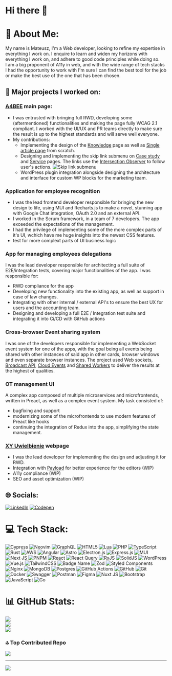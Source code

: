 # Hi there 👋

# 💫 About Me:
My name is Mateusz, I'm a Web developer, looking to refine my expertise in everything I work on. I enquire to learn and widen my horizons with everything I work on, and adhere to good code principles while doing so.<br>I am a big proponent of A11y in web, and with the wide range of tech stacks I had the opportunity to work with I'm sure I can find the best tool for the job or make the best use of the one that has been chosen.


## 💼 Major projects I worked on:

### [A4BEE](https://a4bee.com) main page:

- I was entrusted with bringing full RWD, developing some (aftermentioned) functionalities and making the page fully WCAG 2.1 compliant. I worked with the UI/UX and PR teams directly to make sure the result is up to the highest standards and will serve well everyone.
- My contributions:
  - Implementing the design of the [Knowledge](a4bee.com/knowledge-hub) page as well as [Single article page](https://a4bee.com/article/opc-ua-in-industry4-0/) from scratch.
  - Designing and implementing the skip link submenu on [Case study](https://a4bee.com/case/accelerating-bioprocess-thanks-to-intuitive-user-interface/) and [Service](https://a4bee.com/service/ux-ui/) pages. The links use the [Intersection Observer](https://developer.mozilla.org/en-US/docs/Web/API/Intersection_Observer_API) to follow user's actions.
![Skip link submenu](https://github.com/user-attachments/assets/028903db-5c55-47ef-a364-9623a0fc106b)
  - WordPress plugin integration alongside designing the architecture and interface for custom WP blocks for the marketing team.

### Application for employee recognition

- I was the lead frontend developer responsible for bringing the new design to life, using MUI and Recharts.js to make a novel, stunning app with Google Chat integration, OAuth 2.0 and an external API.
- I worked in the Scrum framework, in a team of 7 developers. The app exceeded the expectations of the management.
- I had the privilege of implementing some of the more complex parts of it's UI, wchich have me huge insights into the newest CSS features.
- test for more complext parts of UI business logic

### App for managing employees delegations

I was the lead developer responsible for architecting a full suite of E2E/integration tests, covering major functionalities of the app. I was responsible for:
- RWD compliance for the app
- Developing new functionality into the existing app, as well as support in case of law changes.
- Integrating with other internal / external API's to ensure the best UX for users and the accounting team.
- Designing and developing a full E2E / Integration test suite and integrating it into Ci/CD with GitHub actions

### Cross-browser Event sharing system

I was one of the developers responsible for implementing a WebSocket event system for one of the apps, with the goal being all events being shared with other instances of said app in other cards, browser windows and even separate browser instances. The project used Web sockets,  [Broadcast API](https://developer.mozilla.org/en-US/docs/Web/API/Broadcast_Channel_API), [Cloud Events](https://cloudevents.io/) and 
[Shared Workers](https://developer.mozilla.org/en-US/docs/Web/API/SharedWorker) to deliver the results at the highest of qualities.

### OT management UI

A complex app composed of multiple microservices and microfrontends, written in Preact, as well as a complex event system. My task consisted of:
- bugfixing and support
- modernizing some of the microfrontends to use modern features of Preact like hooks
- continuing the integration of Redux into the app, simplifying the state management.

### [XY Uwielbienie](http://xyuwielbienie.pl/) webpage

- I was the lead developer for implementing the design and adjusting it for RWD.
- Integration with [Payload](https://payloadcms.com/) for better experience for the editors (WIP)
- A11y compliance (WIP)
- SEO and asset optimization (WIP)


## 🌐 Socials:
[![LinkedIn](https://img.shields.io/badge/LinkedIn-%230077B5.svg?style=for-the-badge&logo=linkedin&logoColor=white)](https://linkedin.com/in/mateusz-adamiec-b731b923b) [![Codepen](https://img.shields.io/badge/Codepen-000000?style=for-the-badge&logo=codepen&logoColor=white)](https://codepen.io/VI0L3TF0X) 

# 💻 Tech Stack:
![Cypress](https://img.shields.io/badge/Cypress-57A143?logo=cypress&logoColor=white&style=for-the-badge)
![Neovim](https://img.shields.io/badge/Neovim-57A143?logo=neovim&logoColor=white&style=for-the-badge)
![GraphQL](https://img.shields.io/badge/-GraphQL-E10098?style=for-the-badge&logo=graphql&logoColor=white) ![HTML5](https://img.shields.io/badge/html5-%23E34F26.svg?style=for-the-badge&logo=html5&logoColor=white) ![Lua](https://img.shields.io/badge/lua-%232C2D72.svg?style=for-the-badge&logo=lua&logoColor=white) ![PHP](https://img.shields.io/badge/php-%23777BB4.svg?style=for-the-badge&logo=php&logoColor=white) ![TypeScript](https://img.shields.io/badge/typescript-%23007ACC.svg?style=for-the-badge&logo=typescript&logoColor=white) ![Rust](https://img.shields.io/badge/rust-%23000000.svg?style=for-the-badge&logo=rust&logoColor=white) ![AWS](https://img.shields.io/badge/AWS-%23FF9900.svg?style=for-the-badge&logo=amazon-aws&logoColor=white) ![Angular](https://img.shields.io/badge/angular-%23DD0031.svg?style=for-the-badge&logo=angular&logoColor=white) ![Astro](https://img.shields.io/badge/astro-%232C2052.svg?style=for-the-badge&logo=astro&logoColor=white) ![Electron.js](https://img.shields.io/badge/Electron-191970?style=for-the-badge&logo=Electron&logoColor=white) ![Express.js](https://img.shields.io/badge/express.js-%23404d59.svg?style=for-the-badge&logo=express&logoColor=%2361DAFB) ![MUI](https://img.shields.io/badge/MUI-%230081CB.svg?style=for-the-badge&logo=mui&logoColor=white) ![Next JS](https://img.shields.io/badge/Next-black?style=for-the-badge&logo=next.js&logoColor=white) ![PNPM](https://img.shields.io/badge/pnpm-%234a4a4a.svg?style=for-the-badge&logo=pnpm&logoColor=f69220) ![React](https://img.shields.io/badge/react-%2320232a.svg?style=for-the-badge&logo=react&logoColor=%2361DAFB) ![React Query](https://img.shields.io/badge/-React%20Query-FF4154?style=for-the-badge&logo=react%20query&logoColor=white) ![RxJS](https://img.shields.io/badge/rxjs-%23B7178C.svg?style=for-the-badge&logo=reactivex&logoColor=white) ![SolidJS](https://img.shields.io/badge/SolidJS-2c4f7c?style=for-the-badge&logo=solid&logoColor=c8c9cb) ![WordPress](https://img.shields.io/badge/WordPress-%23117AC9.svg?style=for-the-badge&logo=WordPress&logoColor=white) ![Vue.js](https://img.shields.io/badge/vue.js-%2335495e.svg?style=for-the-badge&logo=vuedotjs&logoColor=%234FC08D) ![TailwindCSS](https://img.shields.io/badge/tailwindcss-%2338B2AC.svg?style=for-the-badge&logo=tailwind-css&logoColor=white) ![Badge Name](https://img.shields.io/badge/tRPC-%232596BE.svg?style=for-the-badge&logo=tRPC&logoColor=white) ![Zod](https://img.shields.io/badge/zod-%233068b7.svg?style=for-the-badge&logo=zod&logoColor=white) ![Styled Components](https://img.shields.io/badge/styled--components-DB7093?style=for-the-badge&logo=styled-components&logoColor=white) ![Nginx](https://img.shields.io/badge/nginx-%23009639.svg?style=for-the-badge&logo=nginx&logoColor=white) ![MongoDB](https://img.shields.io/badge/MongoDB-%234ea94b.svg?style=for-the-badge&logo=mongodb&logoColor=white) ![Postgres](https://img.shields.io/badge/postgres-%23316192.svg?style=for-the-badge&logo=postgresql&logoColor=white) ![GitHub Actions](https://img.shields.io/badge/github%20actions-%232671E5.svg?style=for-the-badge&logo=githubactions&logoColor=white) ![GitHub](https://img.shields.io/badge/github-%23121011.svg?style=for-the-badge&logo=github&logoColor=white) ![Git](https://img.shields.io/badge/git-%23F05033.svg?style=for-the-badge&logo=git&logoColor=white) ![Docker](https://img.shields.io/badge/docker-%230db7ed.svg?style=for-the-badge&logo=docker&logoColor=white) ![Swagger](https://img.shields.io/badge/-Swagger-%23Clojure?style=for-the-badge&logo=swagger&logoColor=white) ![Postman](https://img.shields.io/badge/Postman-FF6C37?style=for-the-badge&logo=postman&logoColor=white) ![Figma](https://img.shields.io/badge/figma-%23F24E1E.svg?style=for-the-badge&logo=figma&logoColor=white) ![Nuxt JS](https://img.shields.io/badge/Nuxt-002E3B?style=for-the-badge&logo=nuxt.js&logoColor=#00DC82) ![Bootstrap](https://img.shields.io/badge/bootstrap-%238511FA.svg?style=for-the-badge&logo=bootstrap&logoColor=white) ![JavaScript](https://img.shields.io/badge/javascript-%23323330.svg?style=for-the-badge&logo=javascript&logoColor=%23F7DF1E) ![Go](https://img.shields.io/badge/go-%2300ADD8.svg?style=for-the-badge&logo=go&logoColor=white)
# 📊 GitHub Stats:
![](https://github-readme-stats.vercel.app/api?username=V1OL3TF0X&theme=onedark&hide_border=true&include_all_commits=false&count_private=true)<br/>
![](https://github-readme-streak-stats.herokuapp.com/?user=V1OL3TF0X&theme=onedark&hide_border=true)<br/>
![](https://github-readme-stats.vercel.app/api/top-langs/?username=V1OL3TF0X&theme=onedark&hide_border=true&include_all_commits=false&count_private=true&layout=compact)

### 🔝 Top Contributed Repo
![](https://github-contributor-stats.vercel.app/api?username=V1OL3TF0X&limit=5&theme=onedark&combine_all_yearly_contributions=true)

---
[![](https://visitcount.itsvg.in/api?id=V1OL3TF0X&icon=0&color=7)](https://visitcount.itsvg.in)

<!-- Proudly created with GPRM ( https://gprm.itsvg.in ) -->
